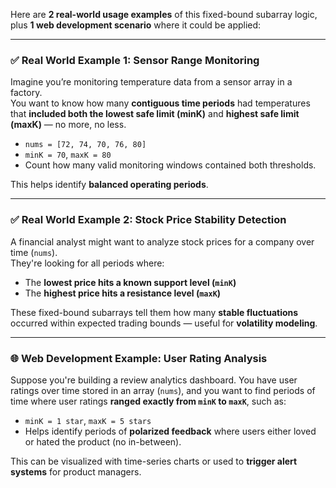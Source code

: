 Here are **2 real-world usage examples** of this fixed-bound subarray logic, plus **1 web development scenario** where it could be applied:

---

### ✅ **Real World Example 1: Sensor Range Monitoring**

Imagine you’re monitoring temperature data from a sensor array in a factory.  
You want to know how many **contiguous time periods** had temperatures that **included both the lowest safe limit (minK)** and **highest safe limit (maxK)** — no more, no less.

- `nums = [72, 74, 70, 76, 80]`
- `minK = 70`, `maxK = 80`  
- Count how many valid monitoring windows contained both thresholds.

This helps identify **balanced operating periods**.

---

### ✅ **Real World Example 2: Stock Price Stability Detection**

A financial analyst might want to analyze stock prices for a company over time (`nums`).  
They're looking for all periods where:
- The **lowest price hits a known support level (`minK`)**
- The **highest price hits a resistance level (`maxK`)**
  
These fixed-bound subarrays tell them how many **stable fluctuations** occurred within expected trading bounds — useful for **volatility modeling**.

---

### 🌐 **Web Development Example: User Rating Analysis**

Suppose you're building a review analytics dashboard. You have user ratings over time stored in an array (`nums`), and you want to find periods of time where user ratings **ranged exactly from `minK` to `maxK`**, such as:

- `minK = 1 star`, `maxK = 5 stars`  
- Helps identify periods of **polarized feedback** where users either loved or hated the product (no in-between).

This can be visualized with time-series charts or used to **trigger alert systems** for product managers.
